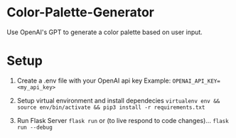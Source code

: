 # Color-Palette-Generator
Use OpenAI's GPT to generate a color palette based on user input.


# Setup
1. Create a .env file with your OpenAI api key
Example: `OPENAI_API_KEY=<my_api_key>`

2. Setup virtual environment and install dependecies
`virtualenv env && source env/bin/activate && pip3 install -r requirements.txt`

3. Run Flask Server
`flask run`
or (to live respond to code changes)...
`flask run --debug`
